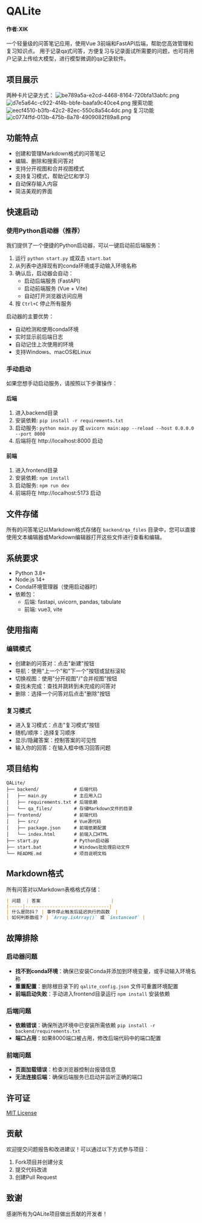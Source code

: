 # QALite

#### 作者:XIK

一个轻量级的问答笔记应用，使用Vue 3前端和FastAPI后端，帮助您高效管理和复习知识点。
用于记录qa式问答，方便复习与记录面试所需要的问题，也可将用户记录上传给大模型，进行模型微调的qa记录软件。


## 项目展示
两种卡片记录方式：
![be789a5a-e2cd-4468-8164-720bfa13abfc.png](mdimg/be789a5a-e2cd-4468-8164-720bfa13abfc.png)
![d7e5a64c-c922-4f4b-bbfe-baafa9c40ce4.png](mdimg/d7e5a64c-c922-4f4b-bbfe-baafa9c40ce4.png)
搜索功能
![eecf4510-b3fb-42c2-82ec-550c8a54c4dc.png](mdimg/eecf4510-b3fb-42c2-82ec-550c8a54c4dc.png)
复习功能
![c0774ffd-013b-475b-8a78-4909082f89a8.png](mdimg/c0774ffd-013b-475b-8a78-4909082f89a8.png)


## 功能特点

- 创建和管理Markdown格式的问答笔记
- 编辑、删除和搜索问答对
- 支持分开视图和合并视图模式
- 支持复习模式，帮助记忆和学习
- 自动保存输入内容
- 简洁美观的界面

## 快速启动

### 使用Python启动器（推荐）

我们提供了一个便捷的Python启动器，可以一键启动前后端服务：

1. 运行 `python start.py` 或双击 `start.bat`
2. 从列表中选择现有的conda环境或手动输入环境名称
3. 确认后，启动器会自动：
   - 启动后端服务 (FastAPI)
   - 启动前端服务 (Vue + Vite)
   - 自动打开浏览器访问应用
4. 按 `Ctrl+C` 停止所有服务

启动器的主要优势：
- 自动检测和使用conda环境
- 实时显示前后端日志
- 自动记住上次使用的环境
- 支持Windows、macOS和Linux

### 手动启动

如果您想手动启动服务，请按照以下步骤操作：

#### 后端

1. 进入backend目录
2. 安装依赖: `pip install -r requirements.txt`
3. 启动服务: `python main.py` 或 `uvicorn main:app --reload --host 0.0.0.0 --port 8000`
4. 后端将在 http://localhost:8000 启动

#### 前端

1. 进入frontend目录
2. 安装依赖: `npm install`
3. 启动服务: `npm run dev`
4. 前端将在 http://localhost:5173 启动

## 文件存储

所有的问答笔记以Markdown格式存储在 `backend/qa_files` 目录中，您可以直接使用文本编辑器或Markdown编辑器打开这些文件进行查看和编辑。

## 系统要求

- Python 3.8+
- Node.js 14+
- Conda环境管理器（使用启动器时）
- 依赖包：
  - 后端: fastapi, uvicorn, pandas, tabulate
  - 前端: vue3, vite

## 使用指南

### 编辑模式

- 创建新的问答对：点击"新建"按钮
- 导航：使用"上一个"和"下一个"按钮或鼠标滚轮
- 切换视图：使用"分开视图"/"合并视图"按钮
- 查找未完成：查找并跳转到未完成的问答对
- 删除：选择一个问答对后点击"删除"按钮

### 复习模式

- 进入复习模式：点击"复习模式"按钮
- 随机/顺序：选择复习顺序
- 显示/隐藏答案：控制答案的可见性
- 输入你的回答：在输入框中练习回答问题

## 项目结构

```
QALite/
├── backend/             # 后端代码
│   ├── main.py          # 主应用入口
│   ├── requirements.txt # 后端依赖
│   └── qa_files/        # 存储Markdown文件的目录
├── frontend/            # 前端代码
│   ├── src/             # Vue源代码
│   ├── package.json     # 前端依赖配置
│   └── index.html       # 前端入口HTML
├── start.py             # Python启动器
├── start.bat            # Windows批处理启动文件
└── README.md            # 项目说明文档
```

## Markdown格式

所有问答对以Markdown表格格式存储：

```markdown
| 问题  | 答案                          |
|-----|-------------------------------|
| 什么是防抖？ | 事件停止触发后延迟执行的函数  |
| 如何判断数组？ | `Array.isArray()` 或 `instanceof` |
```

## 故障排除

### 启动器问题

- **找不到conda环境**：确保已安装Conda并添加到环境变量，或手动输入环境名称
- **重置配置**：删除根目录下的 `qalite_config.json` 文件可重置环境配置
- **前端启动失败**：手动进入frontend目录运行 `npm install` 安装依赖

### 后端问题

- **依赖错误**：确保所选环境中已安装所需依赖 `pip install -r backend/requirements.txt`
- **端口占用**：如果8000端口被占用，修改后端代码中的端口配置

### 前端问题

- **页面加载错误**：检查浏览器控制台报错信息
- **无法连接后端**：确保后端服务已启动并监听正确的端口

## 许可证

[MIT License](LICENSE)

## 贡献

欢迎提交问题报告和改进建议！可以通过以下方式参与项目：

1. Fork项目并创建分支
2. 提交代码改进
3. 创建Pull Request

## 致谢

感谢所有为QALite项目做出贡献的开发者！